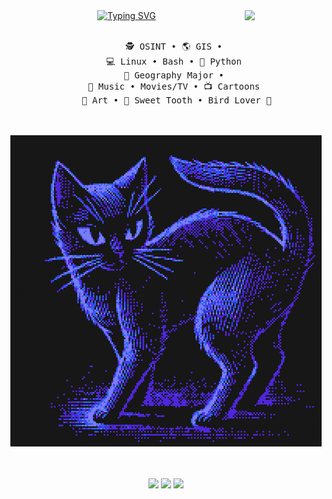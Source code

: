 <div align="center">
<a href="https://git.io/typing-svg"><img src="https://readme-typing-svg.demolab.com?font=Monoton&pause=1000&color=FE0000&center=true&multiline=true&width=435&lines=Hello+Hello...;I'm+3ric." alt="Typing SVG" /></a>
<img src="https://i5.walmartimages.com/asr/1de8fca5-2ef0-4490-bbce-35f6e94c5626.29c9e90d1bffea7c4e3336833765c6a6.png?odnHeight=768&odnWidth=768&odnBg=FFFFFF" width="25%" align="right" />
<br><br>
<pre>
    🕵️ OSINT • 🌎 GIS • 
    💻 Linux • Bash • 🐍 Python 
    📖 Geography Major • 
    🎸 Music • Movies/TV • 📺 Cartoons 
    🐰 Art • 🍬 Sweet Tooth • Bird Lover 🐧
</pre>
<br><br>
<img src="https://github.com/3ricVald3z/3ricVald3z/blob/main/patternbase-8-bit.gif" height="10%"/>
<br><br><br>

[![](https://img.shields.io/badge/Instagram-E4405F?style=for-the-badge&logo=instagram&logoColor=white)](https://www.instagram.com/animation_n_t00ns_4_u)
[![](https://img.shields.io/badge/X-000000?style=for-the-badge&logo=x&logoColor=white)](https://x.com/3ricVald3z)
 <a href="https://wigle.net">
<img border="0" src="https://wigle.net/bi/gi4aeUe81XNSrEXqPhqRUQ.png">
</a>



</div>
